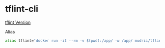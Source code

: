 # tflint-cli

[tflint Version](https://github.com/wata727/tflint/releases)

Alias

```sh
alias tflint='docker run -it --rm -v $(pwd):/app/ -w /app/ mudrii/tflint-cli tflint'
```